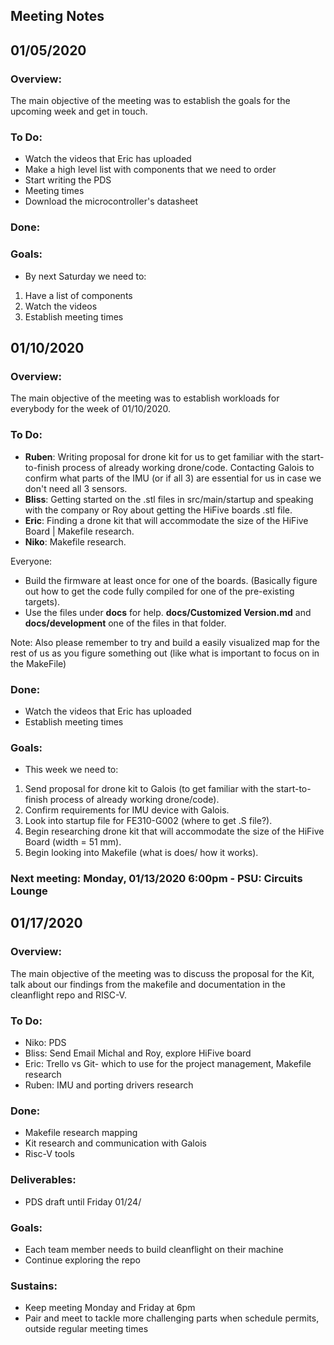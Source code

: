 ## Meeting Notes


## 01/05/2020
### Overview:
The main objective of the meeting was to establish the goals for the upcoming week and get in touch.
 
### To Do:
- Watch the videos that Eric has uploaded
- Make a high level list with components that we need to order
- Start writing the PDS
- Meeting times
- Download the microcontroller's datasheet

### Done:

### Goals:
- By next Saturday we need to:
1. Have a list of components
2. Watch the videos
3. Establish meeting times


## 01/10/2020
### Overview:
The main objective of the meeting was to establish workloads for everybody for the week of 01/10/2020.
 
### To Do:
- **Ruben**: Writing proposal for drone kit for us to get familiar with the start-to-finish process of already working drone/code. Contacting Galois to confirm what parts of the IMU (or if all 3) are essential for us in case we don't need all 3 sensors.
- **Bliss**: Getting started on the .stl files in src/main/startup and speaking with the company or Roy about getting the HiFive boards .stl file.
- **Eric**: Finding a drone kit that will accommodate the size of the HiFive Board | Makefile research.
- **Niko**: Makefile research.

Everyone:
- Build the firmware at least once for one of the boards. (Basically figure out how to get the code fully compiled for one of the pre-existing targets).
- Use the files under **docs** for help. **docs/Customized Version.md**  and **docs/development** one of the files in that folder.

Note: Also please remember to try and build a easily visualized map for the rest of us as you figure something out (like what is important to focus on in the MakeFile)

### Done:
- Watch the videos that Eric has uploaded
- Establish meeting times

### Goals:
- This week we need to:
1. Send proposal for drone kit to Galois (to get familiar with the start-to-finish process of already working drone/code).
2. Confirm requirements for IMU device with Galois.
3. Look into startup file for FE310-G002 (where to get .S file?).
4. Begin researching drone kit that will accommodate the size of the HiFive Board (width = 51 mm).
5. Begin looking into Makefile (what is does/ how it works).

### Next meeting: Monday, 01/13/2020 6:00pm - PSU: Circuits Lounge

## 01/17/2020
### Overview:
The main objective of the meeting was to discuss the proposal for the Kit, 
talk about our findings
from the makefile and documentation in the cleanflight repo and RISC-V.
 
### To Do:
- Niko: PDS
- Bliss: Send Email Michal and Roy, explore HiFive board
- Eric: Trello vs Git- which to use for the project management, Makefile research
- Ruben: IMU and porting drivers research


### Done:
- Makefile research mapping
- Kit research and communication with Galois
- Risc-V tools

### Deliverables:
- PDS draft until Friday 01/24/

### Goals:
- Each team member needs to build cleanflight on their machine
- Continue exploring the repo

### Sustains:
- Keep meeting Monday and Friday at 6pm
- Pair and meet to tackle more challenging parts when schedule permits, 
outside regular meeting times















